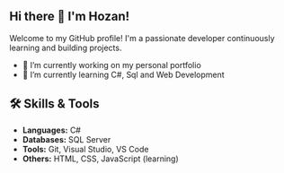## Hi there 👋 I'm Hozan!
Welcome to my GitHub profile! I'm a passionate developer continuously learning and building projects.

- 🔭 I’m currently working on my personal portfolio
- 🌱 I’m currently learning C#, Sql and Web Development

## 🛠️ Skills & Tools
- **Languages:** C#
- **Databases:** SQL Server
- **Tools:** Git, Visual Studio, VS Code
- **Others:** HTML, CSS, JavaScript (learning)
